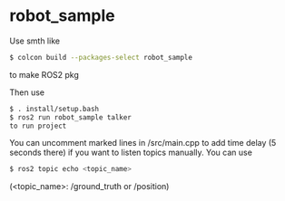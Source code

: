 # robot_sample

Use smth like
```bash
$ colcon build --packages-select robot_sample
```
to make ROS2 pkg

Then use
```bash
$ . install/setup.bash
$ ros2 run robot_sample talker
to run project
```

You can uncomment marked lines in /src/main.cpp to add time delay (5 seconds there) if you want to listen topics manually.
You can use 
```bash
$ ros2 topic echo <topic_name> 
```

(<topic_name>: /ground_truth or /position)
